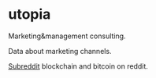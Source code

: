 # utopia
Marketing&amp;management consulting. 

Data about marketing channels. 

[Subreddit](https://github.com/ivansologub/utopia/reddit.md) blockchain and bitcoin on reddit.
